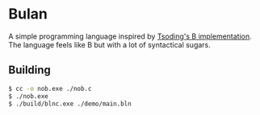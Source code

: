 # Bulan
A simple programming language inspired by [Tsoding's B implementation](https://github.com/tsoding/b). The language feels like B but with a lot of syntactical sugars.

## Building
```sh
$ cc -o nob.exe ./nob.c
$ ./nob.exe
$ ./build/blnc.exe ./demo/main.bln
```
